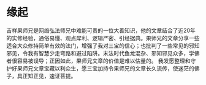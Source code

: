 # 缘起

吉祥果师兄是网络弘法师兄中难能可贵的一位大善知识，他的文章结合了近20年的实修经验，通俗易懂、观点犀利、逻辑严密、引经据典。果师兄的文章分享一些适合大众修持简单有效的法门，增强了我对三宝的信心；也批判了一些常见的邪知邪见，令我有智慧少走弯路和避过陷阱。末法时代鱼龙混杂、邪知邪见众多，学佛者很容易被误导；正因如此，果师兄文章的价值是难以估量的。 我发愿整理和守护好果师兄文章宝藏以利众生，愿三宝加持令果师兄的文章长久流传，使迷茫的佛子，具正知正见，速证菩提。

# 



